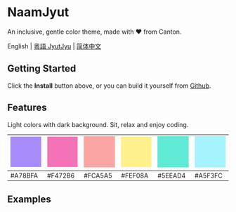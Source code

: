 # NaamJyut

An inclusive, gentle color theme, made with ❤️ from Canton.

English | [粵語 JyutJyu](docs/cantonese.md) | [简体中文](docs/chinese_sim.md)

## Getting Started

Click the **Install** button above, or you can build it yourself from [Github](https://github.com/CongJyu/naamjyut).

## Features

Light colors with dark background. Sit, relax and enjoy coding.

| ![A78BFA](./examples/colors/A78BFA.png) | ![F472B6](./examples/colors/F472B6.png) | ![FCA5A5](./examples/colors/FCA5A5.png) | ![FEF08A](./examples/colors/FEF08A.png) | ![5EEAD4](./examples/colors/5EEAD4.png) | ![A5F3FC](./examples/colors/A5F3FC.png) |
| --- | --- | --- | --- | --- | --- |
| #A78BFA | #F472B6 | #FCA5A5 | #FEF08A | #5EEAD4 | #A5F3FC |

## Examples
